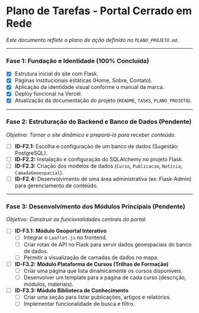# Plano de Tarefas - Portal Cerrado em Rede

*Este documento reflete o plano de ação definido no `PLANO_PROJETO.md`.*

---

### Fase 1: Fundação e Identidade (100% Concluída)

- [x] Estrutura inicial do site com Flask.
- [x] Páginas institucionais estáticas (Home, Sobre, Contato).
- [x] Aplicação da identidade visual conforme o manual da marca.
- [x] Deploy funcional na Vercel.
- [x] Atualização da documentação do projeto (`README`, `TASKS`, `PLANO_PROJETO`).

---

### Fase 2: Estruturação do Backend e Banco de Dados (Pendente)

*Objetivo: Tornar o site dinâmico e prepará-lo para receber conteúdo.*

- [ ] **ID-F2.1:** Escolha e configuração de um banco de dados (Sugestão: PostgreSQL).
- [ ] **ID-F2.2:** Instalação e configuração do SQLAlchemy no projeto Flask.
- [ ] **ID-F2.3:** Criação dos modelos de dados (`Curso`, `Publicacao`, `Noticia`, `CamadaGeoespacial`).
- [ ] **ID-F2.4:** Desenvolvimento de uma área administrativa (ex: Flask-Admin) para gerenciamento de conteúdo.

---

### Fase 3: Desenvolvimento dos Módulos Principais (Pendente)

*Objetivo: Construir as funcionalidades centrais do portal.*

- [ ] **ID-F3.1:** **Módulo Geoportal Interativo**
    - [ ] Integrar o `Leaflet.js` no frontend.
    - [ ] Criar rotas de API no Flask para servir dados geoespaciais do banco de dados.
    - [ ] Permitir a visualização de camadas de dados no mapa.

- [ ] **ID-F3.2:** **Módulo Plataforma de Cursos (Trilhas de Formação)**
    - [ ] Criar uma página que lista dinamicamente os cursos disponíveis.
    - [ ] Desenvolver um template para a página de cada curso (descrição, módulos, materiais).

- [ ] **ID-F3.3:** **Módulo Biblioteca de Conhecimento**
    - [ ] Criar uma seção para listar publicações, artigos e relatórios.
    - [ ] Implementar funcionalidade de busca e filtro.
